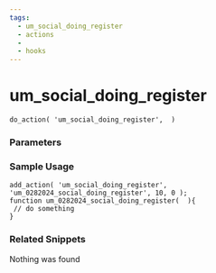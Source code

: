 ```yaml
---
tags: 
  - um_social_doing_register
  - actions
  - 
  - hooks
---
```

# um\_social\_doing\_register

``` php:no-line-numbers
do_action( 'um_social_doing_register',  )
```
<div class='hook-sep'></div>

### Parameters

<div class='hook-sep'></div>



### Sample Usage

``` php:no-line-numbers
add_action( 'um_social_doing_register', 'um_0282024_social_doing_register', 10, 0 );
function um_0282024_social_doing_register(  ){
 // do something
}
```
<div class='hook-sep'></div>



### Related Snippets

Nothing was found

